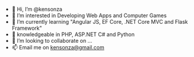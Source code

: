 - 👋 Hi, I’m @kensonza
- 👀 I’m interested in Developing Web Apps and Computer Games
- 🌱 I’m currently learning "Angular JS, EF Core, .NET Core MVC and Flask Framework"
- 🌱 knowledgeable in PHP, ASP.NET C# and Python
- 💞️ I’m looking to collaborate on ...
- 📫 Email me on kensonza@gmail.com

<!---
kensonza/kensonza is a ✨ special ✨ repository because its `README.md` (this file) appears on your GitHub profile.
You can click the Preview link to take a look at your changes.
--->
